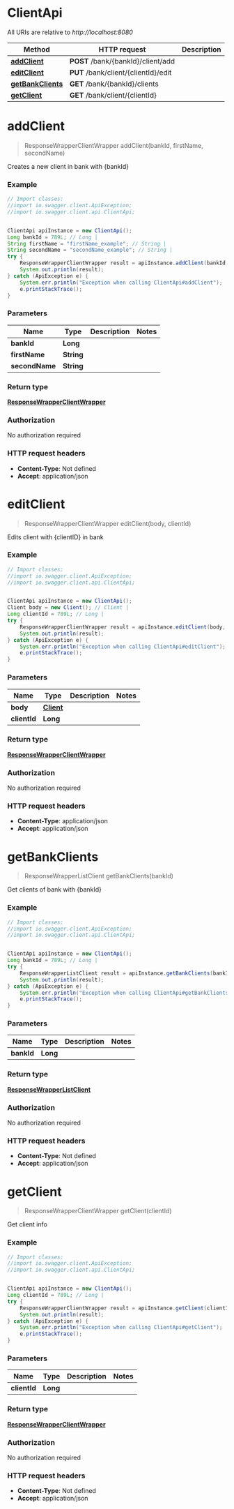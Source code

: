 # ClientApi

All URIs are relative to *http://localhost:8080*

Method | HTTP request | Description
------------- | ------------- | -------------
[**addClient**](ClientApi.md#addClient) | **POST** /bank/{bankId}/client/add | 
[**editClient**](ClientApi.md#editClient) | **PUT** /bank/client/{clientId}/edit | 
[**getBankClients**](ClientApi.md#getBankClients) | **GET** /bank/{bankId}/clients | 
[**getClient**](ClientApi.md#getClient) | **GET** /bank/client/{clientId} | 

<a name="addClient"></a>
# **addClient**
> ResponseWrapperClientWrapper addClient(bankId, firstName, secondName)



Creates a new client in bank with {bankId}

### Example
```java
// Import classes:
//import io.swagger.client.ApiException;
//import io.swagger.client.api.ClientApi;


ClientApi apiInstance = new ClientApi();
Long bankId = 789L; // Long | 
String firstName = "firstName_example"; // String | 
String secondName = "secondName_example"; // String | 
try {
    ResponseWrapperClientWrapper result = apiInstance.addClient(bankId, firstName, secondName);
    System.out.println(result);
} catch (ApiException e) {
    System.err.println("Exception when calling ClientApi#addClient");
    e.printStackTrace();
}
```

### Parameters

Name | Type | Description  | Notes
------------- | ------------- | ------------- | -------------
 **bankId** | **Long**|  |
 **firstName** | **String**|  |
 **secondName** | **String**|  |

### Return type

[**ResponseWrapperClientWrapper**](ResponseWrapperClientWrapper.md)

### Authorization

No authorization required

### HTTP request headers

 - **Content-Type**: Not defined
 - **Accept**: application/json

<a name="editClient"></a>
# **editClient**
> ResponseWrapperClientWrapper editClient(body, clientId)



Edits client with {clientID} in bank

### Example
```java
// Import classes:
//import io.swagger.client.ApiException;
//import io.swagger.client.api.ClientApi;


ClientApi apiInstance = new ClientApi();
Client body = new Client(); // Client | 
Long clientId = 789L; // Long | 
try {
    ResponseWrapperClientWrapper result = apiInstance.editClient(body, clientId);
    System.out.println(result);
} catch (ApiException e) {
    System.err.println("Exception when calling ClientApi#editClient");
    e.printStackTrace();
}
```

### Parameters

Name | Type | Description  | Notes
------------- | ------------- | ------------- | -------------
 **body** | [**Client**](Client.md)|  |
 **clientId** | **Long**|  |

### Return type

[**ResponseWrapperClientWrapper**](ResponseWrapperClientWrapper.md)

### Authorization

No authorization required

### HTTP request headers

 - **Content-Type**: application/json
 - **Accept**: application/json

<a name="getBankClients"></a>
# **getBankClients**
> ResponseWrapperListClient getBankClients(bankId)



Get clients of bank with {bankId}

### Example
```java
// Import classes:
//import io.swagger.client.ApiException;
//import io.swagger.client.api.ClientApi;


ClientApi apiInstance = new ClientApi();
Long bankId = 789L; // Long | 
try {
    ResponseWrapperListClient result = apiInstance.getBankClients(bankId);
    System.out.println(result);
} catch (ApiException e) {
    System.err.println("Exception when calling ClientApi#getBankClients");
    e.printStackTrace();
}
```

### Parameters

Name | Type | Description  | Notes
------------- | ------------- | ------------- | -------------
 **bankId** | **Long**|  |

### Return type

[**ResponseWrapperListClient**](ResponseWrapperListClient.md)

### Authorization

No authorization required

### HTTP request headers

 - **Content-Type**: Not defined
 - **Accept**: application/json

<a name="getClient"></a>
# **getClient**
> ResponseWrapperClientWrapper getClient(clientId)



Get client info

### Example
```java
// Import classes:
//import io.swagger.client.ApiException;
//import io.swagger.client.api.ClientApi;


ClientApi apiInstance = new ClientApi();
Long clientId = 789L; // Long | 
try {
    ResponseWrapperClientWrapper result = apiInstance.getClient(clientId);
    System.out.println(result);
} catch (ApiException e) {
    System.err.println("Exception when calling ClientApi#getClient");
    e.printStackTrace();
}
```

### Parameters

Name | Type | Description  | Notes
------------- | ------------- | ------------- | -------------
 **clientId** | **Long**|  |

### Return type

[**ResponseWrapperClientWrapper**](ResponseWrapperClientWrapper.md)

### Authorization

No authorization required

### HTTP request headers

 - **Content-Type**: Not defined
 - **Accept**: application/json

